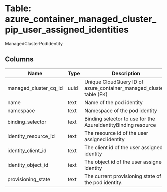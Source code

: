
# Table: azure_container_managed_cluster_pip_user_assigned_identities
ManagedClusterPodIdentity
## Columns
| Name        | Type           | Description  |
| ------------- | ------------- | -----  |
|managed_cluster_cq_id|uuid|Unique CloudQuery ID of azure_container_managed_clusters table (FK)|
|name|text|Name of the pod identity|
|namespace|text|Namespace of the pod identity|
|binding_selector|text|Binding selector to use for the AzureIdentityBinding resource|
|identity_resource_id|text|The resource id of the user assigned identity|
|identity_client_id|text|The client id of the user assigned identity|
|identity_object_id|text|The object id of the user assigned identity|
|provisioning_state|text|The current provisioning state of the pod identity.|
